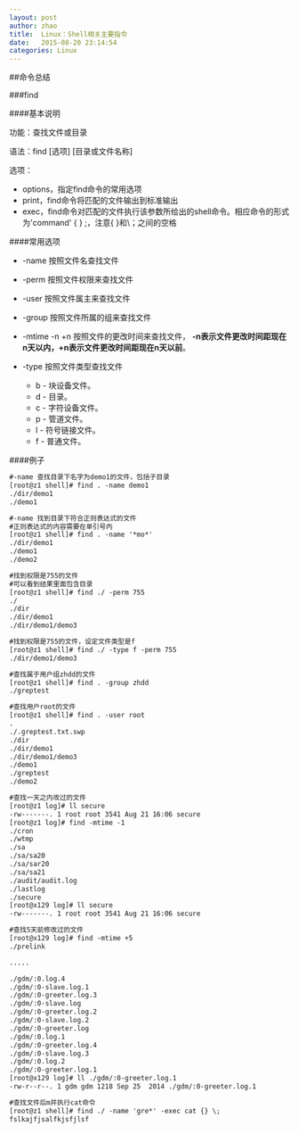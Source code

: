 ```yaml
---
layout: post
author: zhao
title:  Linux：Shell相关主要指令
date:   2015-08-20 23:14:54
categories: Linux
---
```



##命令总结

###find

####基本说明

功能：查找文件或目录

语法：find [选项] [目录或文件名称]

选项：
- options，指定find命令的常用选项
- print，find命令将匹配的文件输出到标准输出
- exec，find命令对匹配的文件执行该参数所给出的shell命令。相应命令的形式为'command' {  } \;，注意{   }和\；之间的空格 

####常用选项

- -name 按照文件名查找文件

- -perm 按照文件权限来查找文件

- -user 按照文件属主来查找文件

- -group 按照文件所属的组来查找文件

- -mtime -n +n 按照文件的更改时间来查找文件， **-n表示文件更改时间距现在n天以内，+n表示文件更改时间距现在n天以前**。

- -type 按照文件类型查找文件

	- b - 块设备文件。
	- d - 目录。
	- c - 字符设备文件。
	- p - 管道文件。
	- l - 符号链接文件。
	- f - 普通文件。
	
####例子

~~~html
#-name 查找目录下名字为demo1的文件，包括子目录
[root@z1 shell]# find . -name demo1
./dir/demo1
./demo1

#-name 找到目录下符合正则表达式的文件
#正则表达式的内容需要在单引号内
[root@z1 shell]# find . -name '*mo*'
./dir/demo1
./demo1
./demo2

#找到权限是755的文件
#可以看到结果里面包含目录
[root@z1 shell]# find ./ -perm 755
./
./dir
./dir/demo1
./dir/demo1/demo3

#找到权限是755的文件，设定文件类型是f
[root@z1 shell]# find ./ -type f -perm 755
./dir/demo1/demo3

#查找属于用户组zhdd的文件
[root@z1 shell]# find . -group zhdd
./greptest

#查找用户root的文件
[root@z1 shell]# find . -user root
.
./.greptest.txt.swp
./dir
./dir/demo1
./dir/demo1/demo3
./demo1
./greptest
./demo2

#查找一天之内改过的文件
[root@z1 log]# ll secure
-rw-------. 1 root root 3541 Aug 21 16:06 secure
[root@z1 log]# find -mtime -1
./cron
./wtmp
./sa
./sa/sa20
./sa/sar20
./sa/sa21
./audit/audit.log
./lastlog
./secure
[root@x129 log]# ll secure
-rw-------. 1 root root 3541 Aug 21 16:06 secure

#查找5天前修改过的文件
[root@x129 log]# find -mtime +5
./prelink

.....

./gdm/:0.log.4
./gdm/:0-slave.log.1
./gdm/:0-greeter.log.3
./gdm/:0-slave.log
./gdm/:0-greeter.log.2
./gdm/:0-slave.log.2
./gdm/:0-greeter.log
./gdm/:0.log.1
./gdm/:0-greeter.log.4
./gdm/:0-slave.log.3
./gdm/:0.log.2
./gdm/:0-greeter.log.1
[root@x129 log]# ll ./gdm/:0-greeter.log.1
-rw-r--r--. 1 gdm gdm 1218 Sep 25  2014 ./gdm/:0-greeter.log.1

#查找文件后m并执行cat命令
[root@z1 shell]# find ./ -name 'gre*' -exec cat {} \;
fslkajfjsalfkjsfjlsf
~~~













